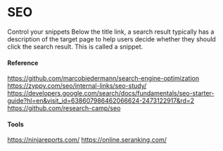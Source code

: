 # SEO

Control your snippets
Below the title link, a search result typically has a description of the target page to help users decide whether they should click the search result. This is called a snippet.

#### Reference
https://github.com/marcobiedermann/search-engine-optimization
https://zyppy.com/seo/internal-links/seo-study/
https://developers.google.com/search/docs/fundamentals/seo-starter-guide?hl=en&visit_id=638607986462066624-2473122917&rd=2
https://github.com/research-camp/seo

#### Tools
https://ninjareports.com/
https://online.seranking.com/
